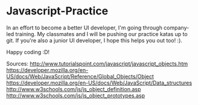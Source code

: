 # Javascript-Practice

In an effort to become a better UI developer, I'm going through company-led training. My classmates and I will be pushing our practice katas up to git. If you're also a junior UI developer, I hope this helps you out too! :).

Happy coding :D!

Sources:
http://www.tutorialspoint.com/javascript/javascript_objects.htm
https://developer.mozilla.org/en-US/docs/Web/JavaScript/Reference/Global_Objects/Object
https://developer.mozilla.org/en-US/docs/Web/JavaScript/Data_structures
http://www.w3schools.com/js/js_object_definition.asp
http://www.w3schools.com/js/js_object_prototypes.asp